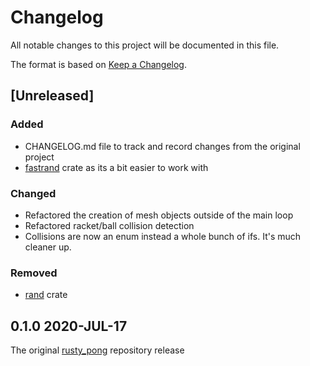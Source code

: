 # Changelog
All notable changes to this project will be documented in this file.

The format is based on [Keep a Changelog](https://keepachangelog.com/en/1.0.0/).

## [Unreleased]

### Added
- CHANGELOG.md file to track and record changes from the original project
- [fastrand](https://crates.io/crates/fastrand) crate as its a bit easier to work with

### Changed
- Refactored the creation of mesh objects outside of the main loop
- Refactored racket/ball collision detection
- Collisions are now an enum instead a whole bunch of ifs. It's much cleaner up.

### Removed
- [rand](https://crates.io/crates/rand) crate

## 0.1.0 2020-JUL-17

The original [rusty_pong](https://github.com/TanTanDev/rusty_pong) repository release
